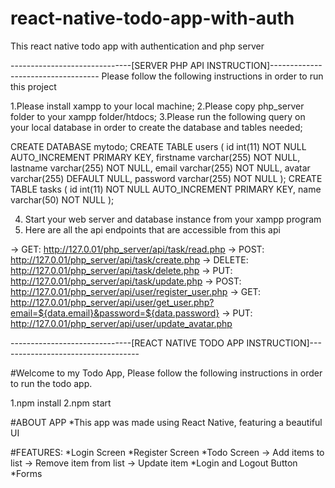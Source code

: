 # react-native-todo-app-with-auth
This react native todo app with authentication and php server

------------------------------[SERVER PHP API INSTRUCTION]-----------------------------------
Please follow the following instructions in order to run this project

1.Please install xampp to your local machine;
2.Please copy php_server folder to your xampp folder/htdocs;
3.Please run the following query on your local database in order to create the database and tables needed;

CREATE DATABASE mytodo;
CREATE TABLE users (
        id int(11) NOT NULL AUTO_INCREMENT PRIMARY KEY,
        firstname varchar(255) NOT NULL,
        lastname varchar(255) NOT NULL,
        email varchar(255) NOT NULL,
        avatar varchar(255) DEFAULT NULL,
        password varchar(255) NOT NULL
    );
CREATE TABLE tasks (
        id int(11) NOT NULL AUTO_INCREMENT PRIMARY KEY,
        name varchar(50) NOT NULL
    );

4. Start your web server and database instance from your xampp program
5. Here are all the api endpoints that are accessible from this api

-> GET: http://127.0.01/php_server/api/task/read.php
-> POST: http://127.0.01/php_server/api/task/create.php 
-> DELETE: http://127.0.01/php_server/api/task/delete.php
-> PUT: http://127.0.01/php_server/api/task/update.php
-> POST: http://127.0.01/php_server/api/user/register_user.php
-> GET: http://127.0.01/php_server/api/user/get_user.php?email=${data.email}&password=${data.password}
-> PUT: http://127.0.01/php_server/api/user/update_avatar.php

------------------------------[REACT NATIVE TODO APP INSTRUCTION]-----------------------------------

#Welcome to my Todo App, Please follow the following instructions in order to run the todo app.

1.npm install
2.npm start 

#ABOUT APP
*This app was made using React Native, featuring a beautiful UI

#FEATURES:
*Login Screen
*Register Screen
*Todo Screen
 -> Add items to list
 -> Remove item from list
 -> Update item
*Login and Logout Button
*Forms


